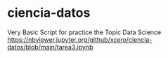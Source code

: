# ciencia-datos
Very Basic Script  for practice the Topic Data Science 
https://nbviewer.jupyter.org/github/xcero/ciencia-datos/blob/main/tarea3.ipynb
